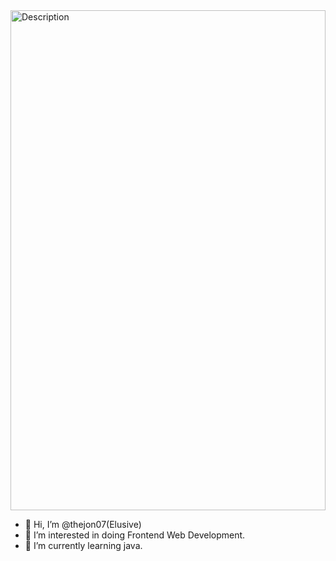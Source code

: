 <img src="https://img.freepik.com/free-photo/rear-view-programmer-working-all-night-long_1098-18697.jpg?semt=ais_hybrid&w=740" alt="Description" style="height:800px; width:100%;">

- 👋 Hi, I’m @thejon07(Elusive)
- 👀 I’m interested in doing Frontend Web Development.
- 🌱 I’m currently learning java.
<!---
thejon07/thejon07 is a ✨ special ✨ repository because its `README.md` (this file) appears on your GitHub profile.
You can click the Preview link to take a look at your changes.
--->
